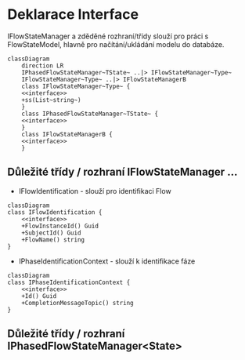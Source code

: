 # Deklarace Interface

IFlowStateManager a zděděné rozhraní/třídy slouží pro práci s FlowStateModel<TModel>, hlavně pro načítání/ukládání modelu do databáze. 

```mermaid
classDiagram
    direction LR
    IPhasedFlowStateManager~TState~ ..|> IFlowStateManager~Type~
    IFlowStateManager~Type~ ..|> IFlowStateManagerB
    class IFlowStateManager~Type~ {
    <<interface>>
    +ss(List~string~)
    }
    class IPhasedFlowStateManager~TState~ {
    <<interface>>
    }
    class IFlowStateManagerB {
    <<interface>>    
    }
```

## Důležité třídy / rozhraní IFlowStateManager ...

- IFlowIdentification - slouží pro identifikaci Flow

```mermaid
classDiagram
class IFlowIdentification {
    <<interface>>
    +FlowInstanceId() Guid
    +SubjectId() Guid
    +FlowName() string    
}
```
- IPhaseIdentificationContext - slouží k identifikace fáze  

```mermaid
classDiagram
class IPhaseIdentificationContext {
    <<interface>>
    +Id() Guid
    +CompletionMessageTopic() string
}
```
## Důležité třídy / rozhraní IPhasedFlowStateManager\<State\>


<!--stackedit_data:
eyJoaXN0b3J5IjpbMjE1NDE5NDEsMjEyMzgwMjIzMSwyMTIzOD
AyMjMxLDc3MzI4OTc5LC0xMDAzNDE5Mjg1LDIwODcwNDg4Nzgs
LTE0MDU5NTY5NF19
-->